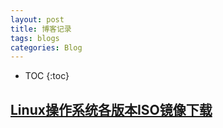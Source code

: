 ```yaml
---
layout: post
title: 博客记录
tags: blogs
categories: Blog
---
```


* TOC
{:toc}

## [Linux操作系统各版本ISO镜像下载](http://guanjianfeng.com/archives/1159631)